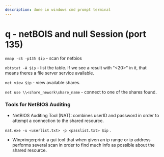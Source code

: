 ```yaml
---
description: done in windows cmd prompt terminal
---
```


# q - netBOIS and null Session (port 135)

`nmap -sS -p135 $ip` - scan for netbios

`nbtstat -A $ip` - list the table. If we see a result with "<20>" in it, that means theres a file server service available.

`net view $ip`  - view available shares.

`net use \\<share_nework\share_name` - connect to one of the shares found.

### Tools for NetBIOS Auditing

* NetBIOS Auditing Tool (NAT): combines userID and password in order to attempt a connection to the shared resource.

`nat.exe -u <userlist.txt> -p <passlist.txt> $ip` .

* Winpringerprint: a gui tool that when given an ip range or ip address performs several scan in order to find much info as possible about the shared resource.



